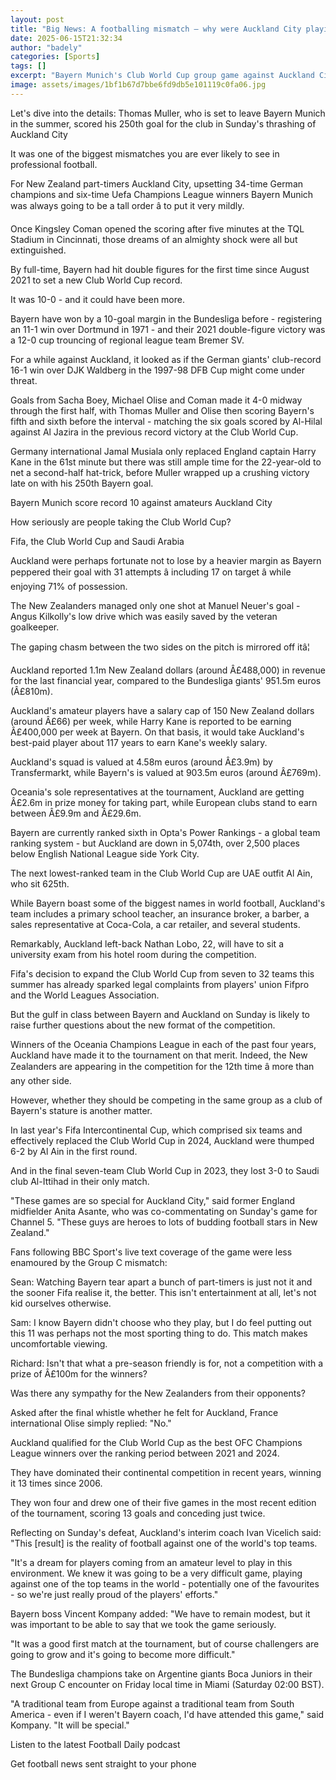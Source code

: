 ```yaml
---
layout: post
title: "Big News: A footballing mismatch – why were Auckland City playing Bayern Munich?"
date: 2025-06-15T21:32:34
author: "badely"
categories: [Sports]
tags: []
excerpt: "Bayern Munich's Club World Cup group game against Auckland City was a mismatch on the pitch - so why were the part-timers from New Zealand facing the "
image: assets/images/1bf1b67d7bbe6fd9db5e101119c0fa06.jpg
---
```


Let's dive into the details: Thomas Muller, who is set to leave Bayern Munich in the summer, scored his 250th goal for the club in Sunday's thrashing of Auckland City

It was one of the biggest mismatches you are ever likely to see in professional football.

For New Zealand part-timers Auckland City, upsetting 34-time German champions and six-time Uefa Champions League winners Bayern Munich was always going to be a tall order â to put it very mildly.

Once Kingsley Coman opened the scoring after five minutes at the TQL Stadium in Cincinnati, those dreams of an almighty shock were all but extinguished.

By full-time, Bayern had hit double figures for the first time since August 2021 to set a new Club World Cup record.

It was 10-0 - and it could have been more.

Bayern have won by a 10-goal margin in the Bundesliga before - registering an 11-1 win over Dortmund in 1971 - and their 2021 double-figure victory was a 12-0 cup trouncing of regional league team Bremer SV.

For a while against Auckland, it looked as if the German giants' club-record 16-1 win over DJK Waldberg in the 1997-98 DFB Cup might come under threat.

Goals from Sacha Boey, Michael Olise and Coman made it 4-0 midway through the first half, with Thomas Muller and Olise then scoring Bayern's fifth and sixth before the interval - matching the six goals scored by Al-Hilal against Al Jazira in the previous record victory at the Club World Cup.

Germany international Jamal Musiala only replaced England captain Harry Kane in the 61st minute but there was still ample time for the 22-year-old to net a second-half hat-trick, before Muller wrapped up a crushing victory late on with his 250th Bayern goal.

Bayern Munich score record 10 against amateurs Auckland City

How seriously are people taking the Club World Cup?

Fifa, the Club World Cup and Saudi Arabia

Auckland were perhaps fortunate not to lose by a heavier margin as Bayern peppered their goal with 31 attempts â including 17 on target â while enjoying 71% of possession.

The New Zealanders managed only one shot at Manuel Neuer's goal - Angus Kilkolly's low drive which was easily saved by the veteran goalkeeper.

The gaping chasm between the two sides on the pitch is mirrored off itâ¦

Auckland reported 1.1m New Zealand dollars (around Â£488,000) in revenue for the last financial year, compared to the Bundesliga giants' 951.5m euros (Â£810m).

Auckland's amateur players have a salary cap of 150 New Zealand dollars (around Â£66) per week, while Harry Kane is reported to be earning Â£400,000 per week at Bayern. On that basis, it would take Auckland's best-paid player about 117 years to earn Kane's weekly salary.

Auckland's squad is valued at 4.58m euros (around Â£3.9m) by Transfermarkt, while Bayern's is valued at 903.5m euros (around Â£769m).

Oceania's sole representatives at the tournament, Auckland are getting Â£2.6m in prize money for taking part, while European clubs stand to earn between Â£9.9m and Â£29.6m.

Bayern are currently ranked sixth in Opta's Power Rankings - a global team ranking system - but Auckland are down in 5,074th, over 2,500 places below English National League side York City.

The next lowest-ranked team in the Club World Cup are UAE outfit Al Ain, who sit 625th.

While Bayern boast some of the biggest names in world football, Auckland's team includes a primary school teacher, an insurance broker, a barber, a sales representative at Coca-Cola, a car retailer, and several students.

Remarkably, Auckland left-back Nathan Lobo, 22, will have to sit a university exam from his hotel room during the competition.

Fifa's decision to expand the Club World Cup from seven to 32 teams this summer has already sparked legal complaints from players' union Fifpro and the World Leagues Association.

But the gulf in class between Bayern and Auckland on Sunday is likely to raise further questions about the new format of the competition.

Winners of the Oceania Champions League in each of the past four years, Auckland have made it to the tournament on that merit. Indeed, the New Zealanders are appearing in the competition for the 12th time â more than any other side.

However, whether they should be competing in the same group as a club of Bayern's stature is another matter.

In last year's Fifa Intercontinental Cup,  which comprised six teams and effectively replaced the Club World Cup in 2024, Auckland were thumped 6-2 by Al Ain in the first round.

And in the final seven-team Club World Cup in 2023, they lost 3-0 to Saudi club Al-Ittihad in their only match.

"These games are so special for Auckland City," said former England midfielder Anita Asante, who was co-commentating on Sunday's game for Channel 5. "These guys are heroes to lots of budding football stars in New Zealand."

Fans following BBC Sport's live text coverage of the game were less enamoured by the Group C mismatch:

Sean: Watching Bayern tear apart a bunch of part-timers is just not it and the sooner Fifa realise it, the better. This isn't entertainment at all, let's not kid ourselves otherwise.

Sam: I know Bayern didn't choose who they play, but I do feel putting out this 11 was perhaps not the most sporting thing to do. This match makes uncomfortable viewing.

Richard: Isn't that what a pre-season friendly is for, not a competition with a prize of Â£100m for the winners?

Was there any sympathy for the New Zealanders from their opponents?

Asked after the final whistle whether he felt for Auckland, France international Olise simply replied: "No."

Auckland qualified for the Club World Cup as the best OFC Champions League winners over the ranking period between 2021 and 2024.

They have dominated their continental competition in recent years, winning it 13 times since 2006.

They won four and drew one of their five games in the most recent edition of the tournament, scoring 13 goals and conceding just twice.

Reflecting on Sunday's defeat, Auckland's interim coach Ivan Vicelich said: "This [result] is the reality of football against one of the world's top teams.

"It's a dream for players coming from an amateur level to play in this environment. We knew it was going to be a very difficult game, playing against one of the top teams in the world - potentially one of the favourites - so we're just really proud of the players' efforts."

Bayern boss Vincent Kompany added: "We have to remain modest, but it was important to be able to say that we took the game seriously.

"It was a good first match at the tournament, but of course challengers are going to grow and it's going to become more difficult."

The Bundesliga champions take on Argentine giants Boca Juniors in their next Group C encounter on Friday local time in Miami (Saturday 02:00 BST).

"A traditional team from Europe against a traditional team from South America - even if I weren't Bayern coach, I'd have attended this game," said Kompany.  "It will be special."

Listen to the latest Football Daily podcast

Get football news sent straight to your phone

